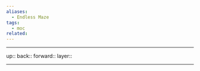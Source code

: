 ```yaml
---
aliases:
  - Endless Maze
tags:
  - moc
related:
---
```


***

up:: 
back:: 
forward:: 
layer:: 

***
